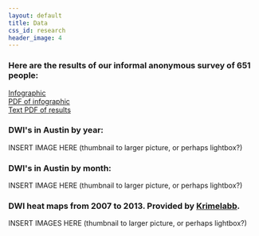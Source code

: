 ```yaml
---
layout: default
title: Data
css_id: research
header_image: 4
---
```


### Here are the results of our informal anonymous survey of 651 people:
[Infographic](/files/2014-05-08/atxssinfographic.png "infographic")    
[PDF of infographic](/files/2014-05-08/atxssinfographic.pdf "PDF results")      
[Text PDF of results](/files/2014-05-08/surveyresults.pdf "Text PDF of results")

### DWI's in Austin by year:
INSERT IMAGE HERE (thumbnail to larger picture, or perhaps lightbox?)

### DWI's in Austin by month:
INSERT IMAGE HERE (thumbnail to larger picture, or perhaps lightbox?)

### DWI heat maps from 2007 to 2013.  Provided by <a href="http://www.krimelabb.com" target="_blank">Krimelabb</a>.
INSERT IMAGES HERE (thumbnail to larger picture, or perhaps lightbox?)


